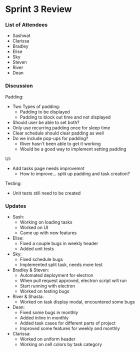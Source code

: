 # Sprint 3 Review

### List of Attendees
- Sashwat
- Clarissa
- Bradley
- Elise
- Sky
- Steven
- River
- Dean
  
### Discussion

Padding:
- Two Types of padding:
  - Padding to be displayed
  - Padding to block out time and not displayed
- Should user be able to set both?
- Only use recurring padding once for sleep time 
- Clear schedule should clear padding as well
- Do we include pop-ups for padding? 
  - River hasn't been able to get it working
  - Would be a good way to implement setting padding

UI:
- Add tasks page needs improvemnt
  - How to improve... split up padding and task creation?

Testing:
- Unit tests still need to be created

### Updates
- Sash:
  - Working on loading tasks
  - Worked on UI 
  - Came up with new features
- Elise:
  - Fixed a couple bugs in weekly header
  - Added unit tests
- Sky:
  - Fixed schedule bugs
  - Implemented split task, needs more test
- Bradley & Steven:
  - Automated deployment for electron
  - When pull request approved, electron script will run
  - Start running with electron
  - Worked on testing bugs
- River & Shasta:
  - Worked on task display modal, encountered some bugs
- Dean:
  - Fixed some bugs in monthly
  - Added inline in monthly
  - Added task cases for different parts of project
  - Improved some features for weekly and monthly
- Clarissa:
  - Worked on uniform header 
  - Working on cell colors by task category
